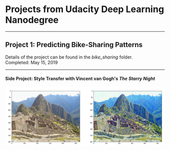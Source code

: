 # Projects from Udacity Deep Learning Nanodegree
- - - -
## Project 1: Predicting Bike-Sharing Patterns  
Details of the project can be found in the *bike_sharing* folder.  
Completed: May 15, 2019

- - - -
#### Side Project: Style Transfer with Vincent van Gogh's *The Starry Night*
<img src="https://github.com/jonessarae/deep_learning_projects/blob/master/style_transfer/images/machu_picchu_van_gogh_style.png">
